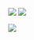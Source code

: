 ![](https://github-profile-summary-cards.vercel.app/api/cards/stats?username=shunya9811)
![](https://github-profile-summary-cards.vercel.app/api/cards/repos-per-language?username=shunya9811)

![](https://github-profile-summary-cards.vercel.app/api/cards/profile-details?username=shunya9811)
